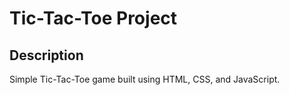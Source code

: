 # Tic-Tac-Toe Project

## Description
Simple Tic-Tac-Toe game built using HTML, CSS, and JavaScript.